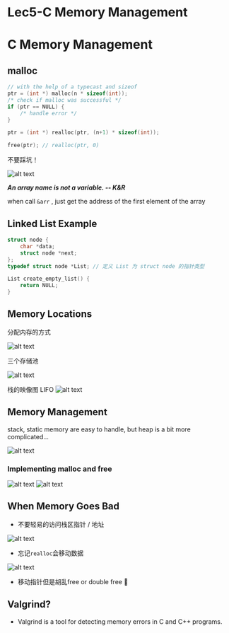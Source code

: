 # Lec5-C Memory Management

# C Memory Management
## malloc
```c
// with the help of a typecast and sizeof 
ptr = (int *) malloc(n * sizeof(int));
/* check if malloc was successful */
if (ptr == NULL) {
    /* handle error */
}
```

```c
ptr = (int *) realloc(ptr, (n+1) * sizeof(int));

free(ptr); // realloc(ptr, 0)
```

不要踩坑！

![alt text](image.png)

***An array name is not a variable. -- K&R***

when call `&arr` , just get the address of the first element of the array


## Linked List Example
```c
struct node {
    char *data;
    struct node *next;
};
typedef struct node *List; // 定义 List 为 struct node 的指针类型

List create_empty_list() {
    return NULL;
}
```


## Memory Locations

分配内存的方式

![alt text](image-1.png)

三个存储池

![alt text](image-2.png)

栈的映像图 LIFO
![alt text](image-3.png)


## Memory Management 

stack, static memory are easy to handle, but heap is a bit more complicated...

![alt text](image-4.png)

### Implementing malloc and free
![alt text](image-5.png)
![alt text](image-6.png)

## When Memory Goes Bad
- 不要轻易的访问栈区指针 / 地址

![alt text](image-7.png)

- 忘记`realloc`会移动数据

![alt text](image-8.png)

- 移动指针但是胡乱free or double free :exploding_head:

## Valgrind?
- Valgrind is a tool for detecting memory errors in C and C++ programs.

## 

